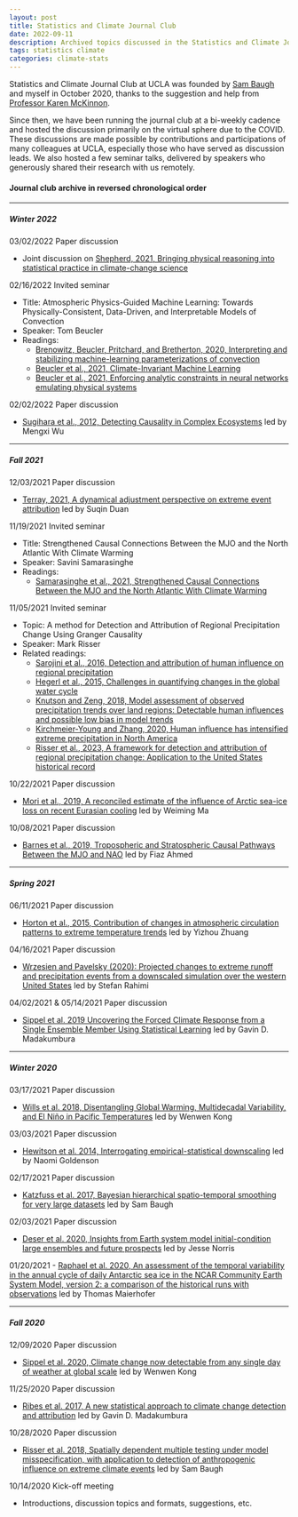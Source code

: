 ```yaml
---
layout: post
title: Statistics and Climate Journal Club
date: 2022-09-11
description: Archived topics discussed in the Statistics and Climate Journal Club at UCLA.
tags: statistics climate
categories: climate-stats
---
```


Statistics and Climate Journal Club at UCLA was founded by [Sam Baugh](https://samjbaugh.github.io) and myself in October 2020, thanks to the suggestion and help from [Professor Karen McKinnon](https://karenamckinnon.github.io/).

Since then, we have been running the journal club at a bi-weekly cadence and hosted the discussion primarily on the virtual sphere due to the COVID. These discussions are made possible by contributions and participations of many colleagues at UCLA, especially those who have served as discussion leads. We also hosted a few seminar talks, delivered by speakers who generously shared their research with us remotely.

#### Journal club archive in reversed chronological order

---

##### Winter 2022

03/02/2022 Paper discussion

- Joint discussion on [Shepherd, 2021, Bringing physical reasoning into statistical practice in climate-change science](https://link.springer.com/article/10.1007/s10584-021-03226-6)

02/16/2022 Invited seminar

- Title: Atmospheric Physics-Guided Machine Learning: Towards Physically-Consistent, Data-Driven, and Interpretable Models of Convection
- Speaker: Tom Beucler
- Readings:
  - [Brenowitz, Beucler, Pritchard, and Bretherton, 2020, Interpreting and stabilizing machine-learning parameterizations of convection](https://journals.ametsoc.org/view/journals/atsc/77/12/jas-d-20-0082.1.xml)
  - [Beucler et al., 2021, Climate-Invariant Machine Learning](https://journals.aps.org/prl/abstract/10.1103/PhysRevLett.126.098302)
  - [Beucler et al., 2021, Enforcing analytic constraints in neural networks emulating physical systems](https://journals.aps.org/prl/abstract/10.1103/PhysRevLett.126.098302)

02/02/2022 Paper discussion

- [Sugihara et al., 2012, Detecting Causality in Complex Ecosystems](https://www.science.org/doi/10.1126/science.1227079) led by Mengxi Wu

---

##### Fall 2021

12/03/2021 Paper discussion

- [Terray, 2021, A dynamical adjustment perspective on extreme event attribution](https://wcd.copernicus.org/articles/2/971/2021/wcd-2-971-2021.pdf) led by Suqin Duan

11/19/2021 Invited seminar

- Title: Strengthened Causal Connections Between the MJO and the North Atlantic With Climate Warming
- Speaker: Savini Samarasinghe
- Readings:
  - [Samarasinghe et al., 2021, Strengthened Causal Connections Between the MJO and the North Atlantic With Climate Warming](https://agupubs.onlinelibrary.wiley.com/doi/full/10.1029/2020GL091168)

11/05/2021 Invited seminar

- Topic: A method for Detection and Attribution of Regional Precipitation Change Using Granger Causality
- Speaker: Mark Risser
- Related readings:
  - [Sarojini et al., 2016, Detection and attribution of human influence on regional precipitation](https://doi.org/10.1038/nclimate2976)
  - [Hegerl et al., 2015, Challenges in quantifying changes in the global water cycle](https://doi.org/10.1175/BAMS-D-13-00212.1)
  - [Knutson and Zeng, 2018, Model assessment of observed precipitation trends over land regions: Detectable human influences and possible low bias in model trends](https://doi.org/10.1175/JCLI-D-17-0672.1)
  - [Kirchmeier-Young and Zhang, 2020, Human influence has intensified extreme precipitation in North America](https://doi.org/10.1073/pnas.1921628117)
  - [Risser et al., 2023, A framework for detection and attribution of regional precipitation change: Application to the United States historical record](https://link.springer.com/article/10.1007/s00382-022-06321-1)

10/22/2021 Paper discussion

- [Mori et al., 2019, A reconciled estimate of the influence of Arctic sea-ice loss on recent Eurasian cooling](https://www.nature.com/articles/s41558-018-0379-3) led by Weiming Ma

10/08/2021 Paper discussion

- [Barnes et al., 2019, Tropospheric and Stratospheric Causal Pathways Between the MJO and NAO](https://agupubs.onlinelibrary.wiley.com/doi/full/10.1029/2019JD031024) led by Fiaz Ahmed

---

##### Spring 2021

06/11/2021 Paper discussion

- [Horton et al., 2015, Contribution of changes in atmospheric circulation patterns to extreme temperature trends](https://www.nature.com/articles/nature14550) led by Yizhou Zhuang

04/16/2021 Paper discussion

- [Wrzesien and Pavelsky (2020): Projected changes to extreme runoff and precipitation events from a downscaled simulation over the western United States](https://www.frontiersin.org/journals/earth-science/articles/10.3389/feart.2019.00355/full) led by Stefan Rahimi

04/02/2021 & 05/14/2021 Paper discussion

- [Sippel et al. 2019 Uncovering the Forced Climate Response from a Single Ensemble Member Using Statistical Learning](https://journals.ametsoc.org/view/journals/clim/32/17/jcli-d-18-0882.1.xml) led by Gavin D. Madakumbura

---

##### Winter 2020

03/17/2021 Paper discussion

- [Wills et al. 2018, Disentangling Global Warming, Multidecadal Variability, and El Niño in Pacific Temperatures](https://agupubs.onlinelibrary.wiley.com/doi/full/10.1002/2017GL076327) led by Wenwen Kong

03/03/2021 Paper discussion

- [Hewitson et al. 2014, Interrogating empirical-statistical downscaling](https://link.springer.com/article/10.1007/s10584-013-1021-z) led by Naomi Goldenson

02/17/2021 Paper discussion

- [Katzfuss et al. 2017, Bayesian hierarchical spatio-temporal smoothing for very large datasets](https://onlinelibrary.wiley.com/doi/10.1002/env.1147) led by Sam Baugh

02/03/2021 Paper discussion

- [Deser et al. 2020, Insights from Earth system model initial-condition large ensembles and future prospects](https://www.nature.com/articles/s41558-020-0731-2) led by Jesse Norris

01/20/2021 - [Raphael et al. 2020, An assessment of the temporal variability in the annual cycle of daily Antarctic sea ice in the NCAR Community Earth System Model, version 2: a comparison of the historical runs with observations](https://agupubs.onlinelibrary.wiley.com/doi/epdf/10.1029/2020JC016459) led by Thomas Maierhofer

---

##### Fall 2020

12/09/2020 Paper discussion

- [Sippel et al. 2020, Climate change now detectable from any single day of weather at global scale](https://www.nature.com/articles/s41558-019-0666-7) led by Wenwen Kong

11/25/2020 Paper discussion

- [Ribes et al. 2017, A new statistical approach to climate change detection and attribution](https://link.springer.com/article/10.1007/s00382-016-3079-6) led by Gavin D. Madakumbura

10/28/2020 Paper discussion

- [Risser et al. 2018, Spatially dependent multiple testing under model misspecification, with application to detection of anthropogenic influence on extreme climate events](https://www.tandfonline.com/doi/full/10.1080/01621459.2018.1451335) led by Sam Baugh

10/14/2020 Kick-off meeting

- Introductions, discussion topics and formats, suggestions, etc.
